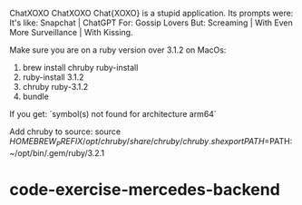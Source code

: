 ChatXOXO
ChatXOXO
Chat{XOXO} is a stupid application.
Its prompts were:
    It's like: Snapchat | ChatGPT
    For: Gossip Lovers
    But: Screaming | With Even More Surveillance | With Kissing.

Make sure you are on a ruby version over 3.1.2
on MacOs:
1. brew install chruby ruby-install
2. ruby-install 3.1.2
3. chruby ruby-3.1.2
4. bundle

If you get: ´symbol(s) not found for architecture arm64´




Add chruby to source:
source $HOMEBREW_PREFIX/opt/chruby/share/chruby/chruby.sh
export PATH=$PATH:~/opt/bin/.gem/ruby/3.2.1 

# code-exercise-mercedes-backend

